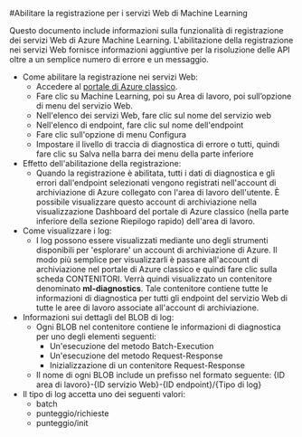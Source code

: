 <properties 
	pageTitle="Registrazione per i servizi Web di Machine Learning | Microsoft Azure" 
	description="Informazioni su come abilitare la registrazione per i servizi Web di Machine Learning. La registrazione fornisce informazioni aggiuntive per risolvere i problemi relativi alle API." 
	services="machine-learning" 
	documentationCenter="" 
	authors="raymondlaghaeian" 
	manager="paulettm" 
	editor="cgronlun"/>

<tags
	ms.service="machine-learning"
	ms.devlang="na"
	ms.topic="article"
	ms.tgt_pltfrm="na"
	ms.workload="big-data" 
	ms.date="05/10/2016"
	ms.author="raymondl;garye"/>

#Abilitare la registrazione per i servizi Web di Machine Learning  

Questo documento include informazioni sulla funzionalità di registrazione dei servizi Web di Azure Machine Learning. L'abilitazione della registrazione nei servizi Web fornisce informazioni aggiuntive per la risoluzione delle API oltre a un semplice numero di errore e un messaggio.

-	Come abilitare la registrazione nei servizi Web:   
	-	Accedere al [portale di Azure classico](https://manage.windowsazure.com/).
	-	Fare clic su Machine Learning, poi su Area di lavoro, poi sull’opzione di menu del servizio Web.
	-	Nell'elenco dei servizi Web, fare clic sul nome del servizio web
	-	Nell'elenco di endpoint, fare clic sul nome dell'endpoint
	-	Fare clic sull'opzione di menu Configura
	-	Impostare il livello di traccia di diagnostica di errore o tutti, quindi fare clic su Salva nella barra dei menu della parte inferiore
-	Effetto dell'abilitazione della registrazione:  
	-	Quando la registrazione è abilitata, tutti i dati di diagnostica e gli errori dall'endpoint selezionati vengono registrati nell'account di archiviazione di Azure collegato con l'area di lavoro dell'utente. È possibile visualizzare questo account di archiviazione nella visualizzazione Dashboard del portale di Azure classico (nella parte inferiore della sezione Riepilogo rapido) dell'area di lavoro.  
-	Come visualizzare i log:  
	-	I log possono essere visualizzati mediante uno degli strumenti disponibili per 'esplorare' un account di archiviazione di Azure. Il modo più semplice per visualizzarli è passare all'account di archiviazione nel portale di Azure classico e quindi fare clic sulla scheda CONTENITORI. Verrà quindi visualizzato un contenitore denominato **ml-diagnostics**. Tale contenitore contiene tutte le informazioni di diagnostica per tutti gli endpoint del servizio Web di tutte le aree di lavoro associate all'account di archiviazione.  
-	Informazioni sui dettagli del BLOB di log:  
	-	Ogni BLOB nel contenitore contiene le informazioni di diagnostica per uno degli elementi seguenti:
		-	Un'esecuzione del metodo Batch-Execution  
		-	Un'esecuzione del metodo Request-Response  
		-	Inizializzazione di un contenitore Request-Response  
	-	Il nome di ogni BLOB include un prefisso nel formato seguente: {ID area di lavoro}-{ID servizio Web}-{ID endpoint}/{Tipo di log}  
-	Il tipo di log accetta uno dei seguenti valori:  
	- batch  
	- punteggio/richieste  
	- punteggio/init  

 

<!---HONumber=AcomDC_0511_2016-->